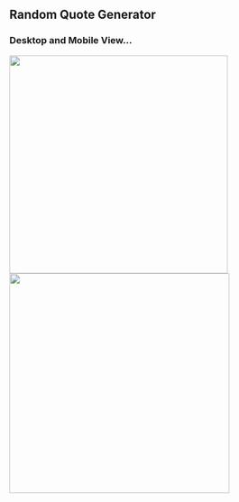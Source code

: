 ## Random Quote Generator

### Desktop and Mobile View...

<a href="#" target="blank"><img src="https://user-images.githubusercontent.com/85023604/173240347-b924ed4e-9769-4a2e-90cb-fdab8375f1ea.png" height="387" /></a><a href="#" target="blank"><img src="https://user-images.githubusercontent.com/85023604/173239660-daf9bb76-405a-41e1-aff8-6db8b9c07ac8.png" height="390" /></a>




